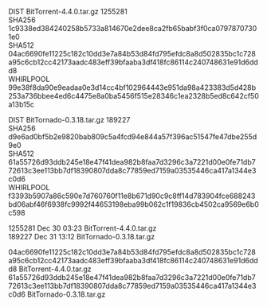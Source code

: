 DIST BitTorrent-4.4.0.tar.gz 1255281  
 SHA256 1c9338ed384240258b5733a814670e2dee8ca2fb65babf3f0ca07978707301e0  
 SHA512 04ac6690fe11225c182c10dd3e7a84b53d84fd795efdc8a8d502835bc1c728a95c6cb12cc42173aadc483eff39bfaaba3df418fc86114c240748631e91d6ddd8  
 WHIRLPOOL 99e38f8da90e9eadaa0e3d14cc4bf102964443e951da98a423383d5d428b253a736bbee4ed6c4475e8a0ba5456f515e28346c1ea2328b5ed8c642cf50a13b15c

DIST BitTornado-0.3.18.tar.gz 189227  
 SHA256 d9e6ad0bf5b2e9820bab809c5a4fcd94e844a57f396ac51547fe47dbe255d9e0  
 SHA512 61a55726d93ddb245e18e47f41dea982b8faa7d3296c3a7221d00e0fe71db772613c3ee113bb7df18390807dda8c77859ed7159a03535446ca417a1344e3c0d6  
 WHIRLPOOL f3393b5907a86c590e7d760760f11e8b671d90c9c8ff14d783904fce688243bd06abf46f6938fc9992f44653198eba99b062c1f19836cb4502ca9569e6b0c598


1255281	Dec 30 03:23	BitTorrent-4.4.0.tar.gz  
189227	Dec 31 13:12	BitTornado-0.3.18.tar.gz


04ac6690fe11225c182c10dd3e7a84b53d84fd795efdc8a8d502835bc1c728a95c6cb12cc42173aadc483eff39bfaaba3df418fc86114c240748631e91d6ddd8  BitTorrent-4.4.0.tar.gz  
61a55726d93ddb245e18e47f41dea982b8faa7d3296c3a7221d00e0fe71db772613c3ee113bb7df18390807dda8c77859ed7159a03535446ca417a1344e3c0d6  BitTornado-0.3.18.tar.gz
